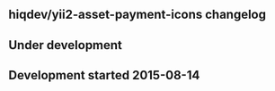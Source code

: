 hiqdev/yii2-asset-payment-icons changelog
-----------------------------------------

## Under development


## Development started 2015-08-14

